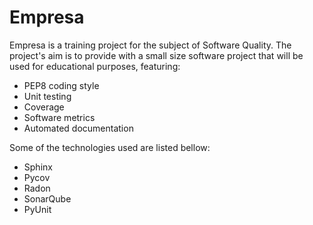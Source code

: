 Empresa
=======
Empresa is a training project for the subject of Software Quality. The project's aim is to provide
with a small size software project that will be used for educational purposes, featuring:
* PEP8 coding style
* Unit testing
* Coverage
* Software metrics
* Automated documentation

Some of the technologies used are listed bellow:
* Sphinx
* Pycov
* Radon
* SonarQube
* PyUnit
